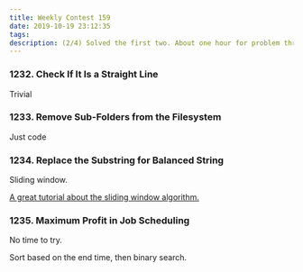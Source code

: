 ```yaml
---
title: Weekly Contest 159
date: 2019-10-19 23:12:35
tags:
description: (2/4) Solved the first two. About one hour for problem three and solved 5 mins after the contest ended. Didn't even try the last one.
---
```


### 1232. Check If It Is a Straight Line

Trivial

### 1233. Remove Sub-Folders from the Filesystem

Just code

### 1234. Replace the Substring for Balanced String

Sliding window.

[A great tutorial about the sliding window algorithm.](https://medium.com/leetcode-patterns/leetcode-pattern-2-sliding-windows-for-strings-e19af105316b)



### 1235. Maximum Profit in Job Scheduling

No time to try.

Sort based on the end time, then binary search.
